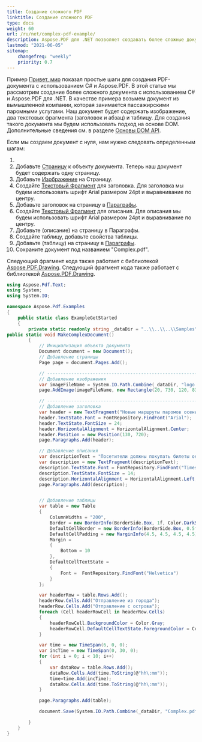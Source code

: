 ```yaml
---
title: Создание сложного PDF
linktitle: Создание сложного PDF
type: docs
weight: 60
url: /ru/net/complex-pdf-example/
description: Aspose.PDF для .NET позволяет создавать более сложные документы, содержащие изображения, фрагменты текста и таблицы в одном документе.
lastmod: "2021-06-05"
sitemap:
    changefreq: "weekly"
    priority: 0.7
---
```


Пример [Привет, мир](/pdf/ru/net/hello-world-example/) показал простые шаги для создания PDF-документа с использованием C# и Aspose.PDF. В этой статье мы рассмотрим создание более сложного документа с использованием C# и Aspose.PDF для .NET. В качестве примера возьмем документ из вымышленной компании, которая занимается пассажирскими паромными услугами.
Наш документ будет содержать изображение, два текстовых фрагмента (заголовок и абзац) и таблицу. Для создания такого документа мы будем использовать подход на основе DOM. Дополнительные сведения см. в разделе [Основы DOM API](/pdf/ru/net/basics-of-dom-api/).

Если мы создаем документ с нуля, нам нужно следовать определенным шагам:

1.
1. Добавьте [Страницу](https://reference.aspose.com/pdf/net/aspose.pdf/page) к объекту документа. Теперь наш документ будет содержать одну страницу.
1. Добавьте [Изображение](https://reference.aspose.com/pdf/net/aspose.pdf/image/methods/index) на Страницу.
1. Создайте [Текстовый Фрагмент](https://reference.aspose.com/pdf/net/aspose.pdf.text/textfragment) для заголовка. Для заголовка мы будем использовать шрифт Arial размером 24pt и выравнивание по центру.
1. Добавьте заголовок на страницу в [Параграфы](https://reference.aspose.com/pdf/net/aspose.pdf/page/properties/paragraphs).
1. Создайте [Текстовый Фрагмент](https://reference.aspose.com/pdf/net/aspose.pdf.text/textfragment) для описания. Для описания мы будем использовать шрифт Arial размером 24pt и выравнивание по центру.
1. Добавьте (описание) на страницу в Параграфы.
1. Создайте таблицу, добавьте свойства таблицы.
1. Добавьте (таблицу) на страницу в [Параграфы](https://reference.aspose.com/pdf/net/aspose.pdf/page/properties/paragraphs).
1. Сохраните документ под названием "Complex.pdf".

Следующий фрагмент кода также работает с библиотекой [Aspose.PDF.Drawing](/pdf/ru/net/drawing/).
Следующий фрагмент кода также работает с библиотекой [Aspose.PDF.Drawing](/pdf/ru/net/drawing/).

```csharp
using Aspose.Pdf.Text;
using System;
using System.IO;

namespace Aspose.Pdf.Examples
{
    public static class ExampleGetStarted
    {
        private static readonly string _dataDir = "..\\..\\..\\Samples";
public static void MakeComplexDocument()
        {
            // Инициализация объекта документа
            Document document = new Document();
            // Добавление страницы
            Page page = document.Pages.Add();

            // -------------------------------------------------------------
            // Добавление изображения
            var imageFileName = System.IO.Path.Combine(_dataDir, "logo.png");
            page.AddImage(imageFileName, new Rectangle(20, 730, 120, 830));

            // -------------------------------------------------------------
            // Добавление заголовка
            var header = new TextFragment("Новые маршруты паромов осенью 2020");
            header.TextState.Font = FontRepository.FindFont("Arial");
            header.TextState.FontSize = 24;
            header.HorizontalAlignment = HorizontalAlignment.Center;
            header.Position = new Position(130, 720);
            page.Paragraphs.Add(header);

            // Добавление описания
            var descriptionText = "Посетители должны покупать билеты онлайн, и количество билетов ограничено 5,000 в день. Паромная служба работает с половинной загрузкой и по сокращенному графику. Ожидайте очереди.";
            var description = new TextFragment(descriptionText);
            description.TextState.Font = FontRepository.FindFont("Times New Roman");
            description.TextState.FontSize = 14;
            description.HorizontalAlignment = HorizontalAlignment.Left;
            page.Paragraphs.Add(description);


            // Добавление таблицы
            var table = new Table
            {
                ColumnWidths = "200",
                Border = new BorderInfo(BorderSide.Box, 1f, Color.DarkSlateGray),
                DefaultCellBorder = new BorderInfo(BorderSide.Box, 0.5f, Color.Black),
                DefaultCellPadding = new MarginInfo(4.5, 4.5, 4.5, 4.5),
                Margin =
                {
                    Bottom = 10
                },
                DefaultCellTextState =
                {
                    Font =  FontRepository.FindFont("Helvetica")
                }
            };

            var headerRow = table.Rows.Add();
            headerRow.Cells.Add("Отправление из города");
            headerRow.Cells.Add("Отправление с острова");
            foreach (Cell headerRowCell in headerRow.Cells)
            {
                headerRowCell.BackgroundColor = Color.Gray;
                headerRowCell.DefaultCellTextState.ForegroundColor = Color.WhiteSmoke;
            }

            var time = new TimeSpan(6, 0, 0);
            var incTime = new TimeSpan(0, 30, 0);
            for (int i = 0; i < 10; i++)
            {
                var dataRow = table.Rows.Add();
                dataRow.Cells.Add(time.ToString(@"hh\:mm"));
                time=time.Add(incTime);
                dataRow.Cells.Add(time.ToString(@"hh\:mm"));
            }

            page.Paragraphs.Add(table);

            document.Save(System.IO.Path.Combine(_dataDir, "Complex.pdf"));

        }
    }
}
```

